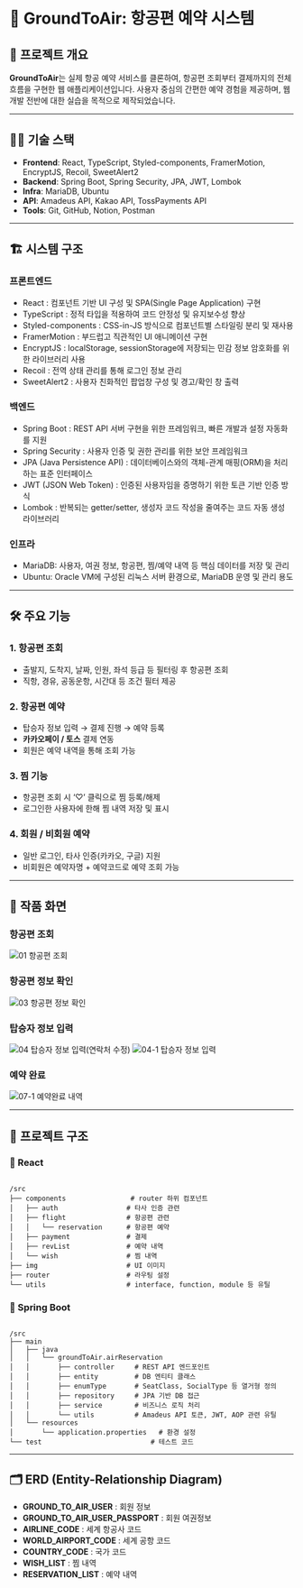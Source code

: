 # 🚀 GroundToAir: 항공편 예약 시스템

## 📌 프로젝트 개요  
**GroundToAir**는 실제 항공 예약 서비스를 클론하여, 항공편 조회부터 결제까지의 전체 흐름을 구현한 웹 애플리케이션입니다. 사용자 중심의 간편한 예약 경험을 제공하며, 웹 개발 전반에 대한 실습을 목적으로 제작되었습니다.

---

## 🧑‍💻 기술 스택  

- **Frontend**: React, TypeScript, Styled-components, FramerMotion, EncryptJS, Recoil, SweetAlert2
- **Backend**: Spring Boot, Spring Security, JPA, JWT, Lombok
- **Infra**: MariaDB, Ubuntu
- **API**: Amadeus API, Kakao API, TossPayments API
- **Tools**: Git, GitHub, Notion, Postman  

---

## 🏗️ 시스템 구조  

### 프론트엔드
- React : 컴포넌트 기반 UI 구성 및 SPA(Single Page Application) 구현
- TypeScript : 정적 타입을 적용하여 코드 안정성 및 유지보수성 향상
- Styled-components : CSS-in-JS 방식으로 컴포넌트별 스타일링 분리 및 재사용
- FramerMotion : 부드럽고 직관적인 UI 애니메이션 구현
- EncryptJS : localStorage, sessionStorage에 저장되는 민감 정보 암호화를 위한 라이브러리 사용
- Recoil : 전역 상태 관리를 통해 로그인 정보 관리
- SweetAlert2 : 사용자 친화적인 팝업창 구성 및 경고/확인 창 출력

### 백엔드  
- Spring Boot : REST API 서버 구현을 위한 프레임워크, 빠른 개발과 설정 자동화를 지원
- Spring Security : 사용자 인증 및 권한 관리를 위한 보안 프레임워크
- JPA (Java Persistence API) : 데이터베이스와의 객체-관계 매핑(ORM)을 처리하는 표준 인터페이스
- JWT (JSON Web Token) : 인증된 사용자임을 증명하기 위한 토큰 기반 인증 방식
- Lombok : 반복되는 getter/setter, 생성자 코드 작성을 줄여주는 코드 자동 생성 라이브러리

### 인프라  
- MariaDB: 사용자, 여권 정보, 항공편, 찜/예약 내역 등 핵심 데이터를 저장 및 관리
- Ubuntu: Oracle VM에 구성된 리눅스 서버 환경으로, MariaDB 운영 및 관리 용도

---

## 🛠️ 주요 기능  

### 1. 항공편 조회  
- 출발지, 도착지, 날짜, 인원, 좌석 등급 등 필터링 후 항공편 조회  
- 직항, 경유, 공동운항, 시간대 등 조건 필터 제공

### 2. 항공편 예약  
- 탑승자 정보 입력 → 결제 진행 → 예약 등록  
- **카카오페이 / 토스** 결제 연동
- 회원은 예약 내역을 통해 조회 가능

### 3. 찜 기능  
- 항공편 조회 시 ‘♡’ 클릭으로 찜 등록/해제  
- 로그인한 사용자에 한해 찜 내역 저장 및 표시  

### 4. 회원 / 비회원 예약  
- 일반 로그인, 타사 인증(카카오, 구글) 지원  
- 비회원은 예약자명 + 예약코드로 예약 조회 가능  

---

## 📸 작품 화면
### 항공편 조회
![01  항공편 조회](https://github.com/user-attachments/assets/2a47352e-f468-43a6-a189-ebadcea8cdf4)


### 항공편 정보 확인
![03  항공편 정보 확인](https://github.com/user-attachments/assets/a31062ef-9977-44ab-bc4c-41147cecdfb5)


### 탑승자 정보 입력
![04  탑승자 정보 입력(연락처 수정)](https://github.com/user-attachments/assets/6328cc6e-b58d-4a74-89a9-a54e6eed5e8f) 
![04-1  탑승자 정보 입력](https://github.com/user-attachments/assets/8646a742-6bff-4226-ab41-f2161a1a20c7)


### 예약 완료
![07-1  예약완료 내역](https://github.com/user-attachments/assets/c9ab7039-6369-4dc9-876e-7c24ddafbf6c)


---

## 📂 프로젝트 구조  

### 💠 React
<pre><code> 
/src
├── components                # router 하위 컴포넌트
│   ├── auth                 # 타사 인증 관련
│   ├── flight               # 항공편 관련
│   │   └── reservation      # 항공편 예약
│   ├── payment              # 결제
│   ├── revList              # 예약 내역
│   └── wish                 # 찜 내역
├── img                      # UI 이미지
├── router                   # 라우팅 설정
└── utils                    # interface, function, module 등 유틸
</code></pre>

### 🧩 Spring Boot
<pre><code> 
/src
├── main
│   ├── java
│   │   └── groundToAir.airReservation
│   │       ├── controller     # REST API 엔드포인트
│   │       ├── entity         # DB 엔티티 클래스
│   │       ├── enumType       # SeatClass, SocialType 등 열거형 정의
│   │       ├── repository     # JPA 기반 DB 접근
│   │       ├── service        # 비즈니스 로직 처리
│   │       └── utils          # Amadeus API 토큰, JWT, AOP 관련 유틸
│   └── resources
│       └── application.properties   # 환경 설정
└── test                           # 테스트 코드
</code></pre>

---

## 🗂️ ERD (Entity-Relationship Diagram)  

- **GROUND_TO_AIR_USER** : 회원 정보
- **GROUND_TO_AIR_USER_PASSPORT** : 회원 여권정보
- **AIRLINE_CODE** : 세계 항공사 코드
- **WORLD_AIRPORT_CODE** : 세계 공항 코드
- **COUNTRY_CODE** : 국가 코드
- **WISH_LIST** : 찜 내역
- **RESERVATION_LIST** : 예약 내역

